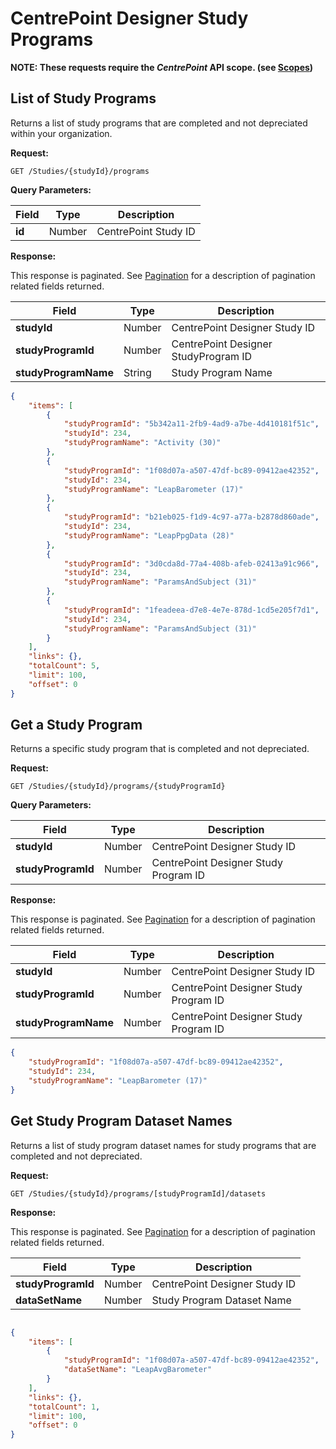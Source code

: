 # CentrePoint Designer Study Programs

**NOTE: These requests require the *CentrePoint* API scope. (see [Scopes](scopes.md))**

## List of Study Programs

Returns a list of study programs that are completed and not depreciated within your organization.

**Request:**

```http
GET /Studies/{studyId}/programs
```

**Query Parameters:**

|Field|Type|Description|
|-----|----|-----------|
|**id**|Number|CentrePoint Study ID|

**Response:**

This response is paginated. See [Pagination](pagination.md) for a description of pagination related fields returned.

|Field|Type|Description|
|-----|----|-----------|
|**studyId**|Number|CentrePoint Designer Study ID|
|**studyProgramId**|Number|CentrePoint Designer StudyProgram ID|
|**studyProgramName**|String|Study Program Name|

```json
{
    "items": [
        {
            "studyProgramId": "5b342a11-2fb9-4ad9-a7be-4d410181f51c",
            "studyId": 234,
            "studyProgramName": "Activity (30)"
        },
        {
            "studyProgramId": "1f08d07a-a507-47df-bc89-09412ae42352",
            "studyId": 234,
            "studyProgramName": "LeapBarometer (17)"
        },
        {
            "studyProgramId": "b21eb025-f1d9-4c97-a77a-b2878d860ade",
            "studyId": 234,
            "studyProgramName": "LeapPpgData (28)"
        },
        {
            "studyProgramId": "3d0cda8d-77a4-408b-afeb-02413a91c966",
            "studyId": 234,
            "studyProgramName": "ParamsAndSubject (31)"
        },
        {
            "studyProgramId": "1feadeea-d7e8-4e7e-878d-1cd5e205f7d1",
            "studyId": 234,
            "studyProgramName": "ParamsAndSubject (31)"
        }
    ],
    "links": {},
    "totalCount": 5,
    "limit": 100,
    "offset": 0
}
```

## Get a Study Program

Returns a specific study program that is completed and not depreciated.

**Request:**

```http
GET /Studies/{studyId}/programs/{studyProgramId}
```

**Query Parameters:**

|Field|Type|Description|
|-----|----|-----------|
|**studyId**|Number|CentrePoint Designer Study ID|
|**studyProgramId**|Number|CentrePoint Designer Study Program ID|

**Response:**

This response is paginated. See [Pagination](pagination.md) for a description of pagination related fields returned.

|Field|Type|Description|
|-----|----|-----------|
|**studyId**|Number|CentrePoint Designer Study ID|
|**studyProgramId**|Number|CentrePoint Designer Study Program ID|
|**studyProgramName**|Number|CentrePoint Designer Study Program ID|

```json
{
    "studyProgramId": "1f08d07a-a507-47df-bc89-09412ae42352",
    "studyId": 234,
    "studyProgramName": "LeapBarometer (17)"
}
```

## Get Study Program Dataset Names

Returns a list of study program dataset names for study programs that are completed and not depreciated.

**Request:**

```http
GET /Studies/{studyId}/programs/[studyProgramId]/datasets
```

**Response:**

This response is paginated. See [Pagination](pagination.md) for a description of pagination related fields returned.

|Field|Type|Description|
|-----|----|-----------|
|**studyProgramId**|Number|CentrePoint Designer Study ID|
|**dataSetName**|Number|Study Program Dataset Name|

```json

{
    "items": [
        {
            "studyProgramId": "1f08d07a-a507-47df-bc89-09412ae42352",
            "dataSetName": "LeapAvgBarometer"
        }
    ],
    "links": {},
    "totalCount": 1,
    "limit": 100,
    "offset": 0
}
```
